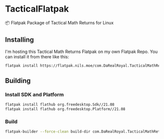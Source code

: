 # TacticalFlatpak

📦 Flatpak Package of Tactical Math Returns for Linux

## Installing

I'm hosting this Tactical Math Returns Flatpak on my own Flatpak Repo. You can install it from there like this:

```bash
flatpak install https://flatpak.nils.moe/com.DaRealRoyal.TacticalMathReturns.flatpakref
```

## Building

### Install SDK and Platform

```bash
flatpak install flathub org.freedesktop.Sdk//21.08
flatpak install flathub org.freedesktop.Platform//21.08
```

### Build

```bash
flatpak-builder --force-clean build-dir com.DaRealRoyal.TacticalMathReturns.yml
```

